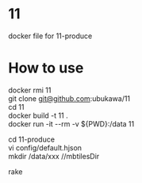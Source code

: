 # 11
docker file for 11-produce

# How to use
docker rmi 11  
git clone git@github.com:ubukawa/11  
cd 11  
docker build -t 11 .  
docker run -it --rm -v ${PWD}:/data 11  
 
cd 11-produce  
vi config/default.hjson  
mkdir /data/xxx   //mbtilesDir

rake

